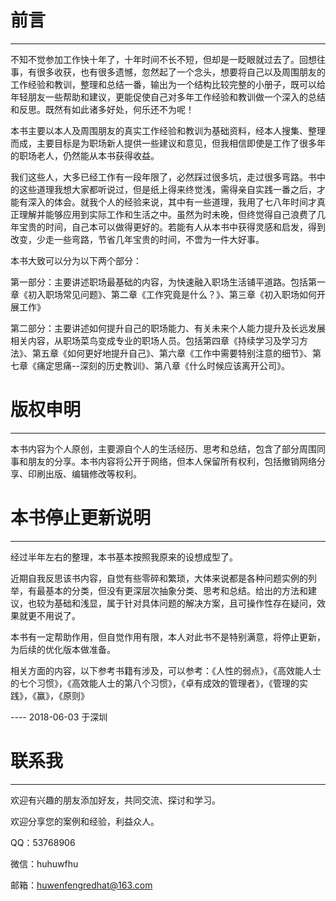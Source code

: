 # 前言

---

不知不觉参加工作快十年了，十年时间不长不短，但却是一眨眼就过去了。回想往事，有很多收获，也有很多遗憾，忽然起了一个念头，想要将自己以及周围朋友的工作经验和教训，整理和总结一番，输出为一个结构比较完整的小册子，既可以给年轻朋友一些帮助和建议，更能促使自己对多年工作经验和教训做一个深入的总结和反思。既然有如此诸多好处，何乐还不为呢！

本书主要以本人及周围朋友的真实工作经验和教训为基础资料，经本人搜集、整理而成，主要目标是为职场新人提供一些建议和意见，但我相信即使是工作了很多年的职场老人，仍然能从本书获得收益。

我们这些人，大多已经工作有一段年限了，必然踩过很多坑，走过很多弯路。书中的这些道理我想大家都听说过，但是纸上得来终觉浅，需得亲自实践一番之后，才能有深入的体会。就我个人的经验来说，其中有一些道理，我用了七八年时间才真正理解并能够应用到实际工作和生活之中。虽然为时未晚，但终觉得自己浪费了几年宝贵的时间，自己本可以做得更好的。若能有人从本书中获得灵感和启发，得到改变，少走一些弯路，节省几年宝贵的时间，不啻为一件大好事。

本书大致可以分为以下两个部分：

第一部分：主要讲述职场最基础的内容，为快速融入职场生活铺平道路。包括第一章《初入职场常见问题》、第二章《工作究竟是什么？》、第三章《初入职场如何开展工作》

第二部分：主要讲述如何提升自己的职场能力、有关未来个人能力提升及长远发展相关内容，从职场菜鸟变成专业的职场人员。包括第四章《持续学习及学习方法》、第五章《如何更好地提升自己》、第六章《工作中需要特别注意的细节》、第七章《痛定思痛--深刻的历史教训》、第八章《什么时候应该离开公司》。

# 版权申明

---

本书内容为个人原创，主要源自个人的生活经历、思考和总结，包含了部分周围同事和朋友的分享。本书内容将公开于网络，但本人保留所有权利，包括撤销网络分享、印刷出版、编辑修改等权利。

# 

# 本书停止更新说明

---

经过半年左右的整理，本书基本按照我原来的设想成型了。

近期自我反思该书内容，自觉有些零碎和繁琐，大体来说都是各种问题实例的列举，有最基本的分类，但没有更深层次抽象分类、思考和总结。给出的方法和建议，也较为基础和浅显，属于针对具体问题的解决方案，且可操作性存在疑问，效果就更不用说了。

本书有一定帮助作用，但自觉作用有限，本人对此书不是特别满意，将停止更新，为后续的优化版本做准备。

相关方面的内容，以下参考书籍有涉及，可以参考：《人性的弱点》，《高效能人士的七个习惯》，《高效能人士的第八个习惯》，《卓有成效的管理者》，《管理的实践》，《赢》，《原则》

---- 2018-06-03 于深圳

# 联系我

---

欢迎有兴趣的朋友添加好友，共同交流、探讨和学习。

欢迎分享您的案例和经验，利益众人。

QQ：53768906

微信：huhuwfhu

邮箱：huwenfengredhat@163.com

